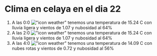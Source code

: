 # Clima en celaya en el dia 22

1. A las 0:0 !["icon weather"](http://openweathermap.org/img/w/10n.png) tenemos una temperatura de 15.24 C con lluvia ligera y  vientos de 1.07 y nubosidad al 64%
1. A las 2:0 !["icon weather"](http://openweathermap.org/img/w/10n.png) tenemos una temperatura de 15.24 C con lluvia ligera y  vientos de 1.07 y nubosidad al 64%
1. A las 4:0 !["icon weather"](http://openweathermap.org/img/w/04n.png) tenemos una temperatura de 14.09 C con nubes rotas y  vientos de 0.72 y nubosidad al 56%
